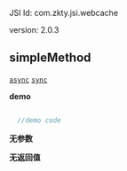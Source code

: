 

JSI Id: com.zkty.jsi.webcache

version: 2.0.3



## simpleMethod
[`async`](/docs/modules/模块-规范?id=jsi-调用) [`sync`](/docs/modules/模块-规范?id=jsi-调用)


**demo**
``` js

  //demo code

``` 

**无参数**

**无返回值**


    